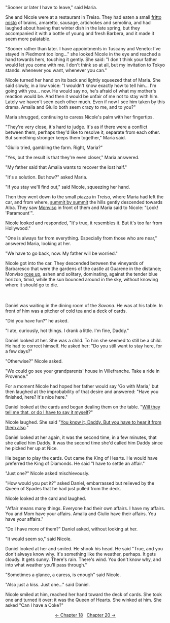 <!-- Pages 133-136 -->
"Sooner or later I have to leave," said Maria.

She and Nicole were at a restaurant in Treiso. They had eaten a small [fritto misto](http://ofvioletsandlicorice.tumblr.com/post/129354078274/notes-questions-uncertainties#frittomisto) of brains, amaretto, sausage, artichokes and semolina, and had laughed about having that winter dish in the late spring, but they accompanied it with a bottle of young and fresh Barbera, and it made it seem more palatable. 

"Sooner rather than later. I have appointments in Tuscany and Veneto: I've stayed in Piedmont too long..." she looked Nicole in the eye and reached a hand towards hers, touching it gently. She said: "I don't think your father would let you come with me. I don't think so at all, but my invitation to Tokyo stands: whenever you want, whenever you can."

Nicole turned her hand on its back and lightly squeezed that of Maria. She said slowly, in a low voice: "I wouldn't know exactly how to tell him... I'm going with you... now. He would say no, he's afraid of what my mother's reaction would be. And then it would be unfair of me not to stay with him. Lately we haven't seen each other much. Even if now I see him taken by this drama. Amalia and Giulio both seem crazy to me, and to you?"

Maria shrugged, continuing to caress Nicole's palm with her fingertips.

"They're very close, it's hard to judge. It's as if there were a conflict between them, perhaps they'd like to resolve it, separate from each other. But something stronger keeps them together," Maria said.
<!-- Page 134 -->

"Giulio tried, gambling the farm. Right, Maria?"

"Yes, but the result is that they're even closer," Maria answered.

"My father said that Amalia wants to recover the lost half."

"It's a solution. But how?" asked Maria.

"If you stay we'll find out," said Nicole, squeezing her hand.

Then they went down to the small piazza in Treiso, where Maria had left the car, and from where, [summit by summit](http://ofvioletsandlicorice.tumblr.com/post/129354078274/notes-questions-uncertainties#dicrestaincresta) the hills gently descended towards Alba. They saw [Monviso](http://ofvioletsandlicorice.tumblr.com/post/129354078274/notes-questions-uncertainties#monviso) in front of them and Maria said to Nicole: "Look! 'Paramount'". 

Nicole looked and responded, "It's true, it resembles it. But it's too far from Hollywood."

"One is always far from everything. Especially from those who are near," answered Maria, looking at her.

"We have to go back, now. My father will be worried."

Nicole got into the car. They descended between the vineyards of Barbaresco that were the gardens of the castle at Guarene in the distance; Monviso [rose up](http://ofvioletsandlicorice.tumblr.com/post/129354078274/notes-questions-uncertainties#sbalzato), ashen and solitary, dominating, against the tender blue horizon, timid, while the sun bounced around in the sky, without knowing where it should go to die.
<br/><br/><br/>

Daniel was waiting in the dining room of the *Savona*. He was at his table. In front of him was a pitcher of cold tea and a deck of cards. 

"Did you have fun?" he asked.

"I ate, curiously, hot things. I drank a little. I'm fine, Daddy."

Daniel looked at her. She was a child. To him she seemed to still be a child. He had to correct himself. He asked her: "Do you still want to stay here, for a few days?"
<!-- Page 135 -->

"Otherwise?" Nicole asked.

"We could go see your grandparents' house in Villefranche. Take a ride in Provence."

For a moment Nicole had hoped her father would say 'Go with Maria,' but then laughed at the improbability of that desire and answered: "Have you finished, here? It's nice here."

Daniel looked at the cards and began dealing them on the table. "[Will they tell me that, or do I have to say it myself](http://ofvioletsandlicorice.tumblr.com/post/129354078274/notes-questions-uncertainties#melodovranno)?"

Nicole laughed. She said "[You know it, Daddy. But you have to hear it from them also](http://ofvioletsandlicorice.tumblr.com/post/129354078274/notes-questions-uncertainties#tulosai)."

Daniel looked at her again, it was the second time, in a few minutes, that she called him Daddy. It was the second time she'd called him Daddy since he picked her up at Nice.

He began to play the cards. Out came the King of Hearts. He would have preferred the King of Diamonds. He said "I have to settle an affair."

"Just one?" Nicole asked mischievously.

"How would you put it?" asked Daniel, embarrassed but relieved by the Queen of Spades that he had just pulled from the deck.

Nicole looked at the card and laughed.

"Affair means many things. Everyone had their own affairs. I have my affairs. You and Mom have your affairs. Amalia and Giulio have their affairs. You have your affairs."

"Do I have more of them?" Daniel asked, without looking at her.

"It would seem so," said Nicole.

Daniel looked at her and smiled. He shook his head. He said "True, and you don't always know why. It's something like the weather, perhaps. It gets cloudy. It gets sunny. There's rain. There's wind. You don't know why, and into what weather you'll pass through."

"Sometimes a glance, a caress, is enough" said Nicole.

"Also just a kiss. Just one..." said Daniel.

<!-- Page 136 -->
Nicole smiled at him, reached her hand toward the deck of cards. She took one and turned it over: it was the Queen of Hearts. She winked at him. She asked "Can I have a Coke?"

<div style="text-align: center">
<a href="http://ofvioletsandlicorice.tumblr.com/post/130908218404/of-violets-and-licorice-chapter-18">&larr;&nbsp;Chapter 18</a>&nbsp;&nbsp;
<a href="http://ofvioletsandlicorice.tumblr.com/post/130908262644/of-violets-and-licorice-chapter-20">Chapter 20&nbsp;&rarr;</a>

</div>
<script>
setupLocSave();
</script>
